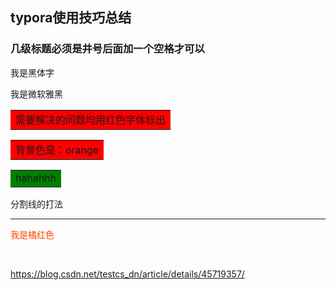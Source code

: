 ## typora使用技巧总结



### 几级标题必须是井号后面加一个空格才可以

<font face="黑体">我是黑体字</font>

<font face="微软雅黑">我是微软雅黑</font>






<table><tr><td bgcolor=red>需要解决的问题均用红色字体标出</td></tr></table>

<table><tr><td bgcolor=red>背景色是：orange</td></tr></table>


<table><tr><td bgcolor=green>hahahhh</td></tr></table>



分割线的打法



****************************



<font color=OrangeRed>我是橘红色 </font>



[具体的颜色列表]: https://blog.csdn.net/testcs_dn/article/details/45719357/

​     

https://blog.csdn.net/testcs_dn/article/details/45719357/







